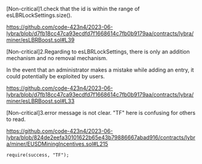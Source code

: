 [Non-critical]1.check that the id is within the range of esLBRLockSettings.size().

https://github.com/code-423n4/2023-06-lybra/blob/d7fb18cc47ca93ecdfd7f1668614c7fb0b9179aa/contracts/lybra/miner/esLBRBoost.sol#L39



[Non-critical]2.Regarding to esLBRLockSettings, there is only an addition mechanism and no removal mechanism. 

In the event that an administrator makes a mistake while adding an entry, it could potentially be exploited by users.

https://github.com/code-423n4/2023-06-lybra/blob/d7fb18cc47ca93ecdfd7f1668614c7fb0b9179aa/contracts/lybra/miner/esLBRBoost.sol#L33



[Non-critical]3.error message is not clear. "TF" here is confusing for others to read.

https://github.com/code-423n4/2023-06-lybra/blob/824de2eefa30101622b65e43b79886667abad916/contracts/lybra/miner/EUSDMiningIncentives.sol#L215

```require(success, "TF");```


